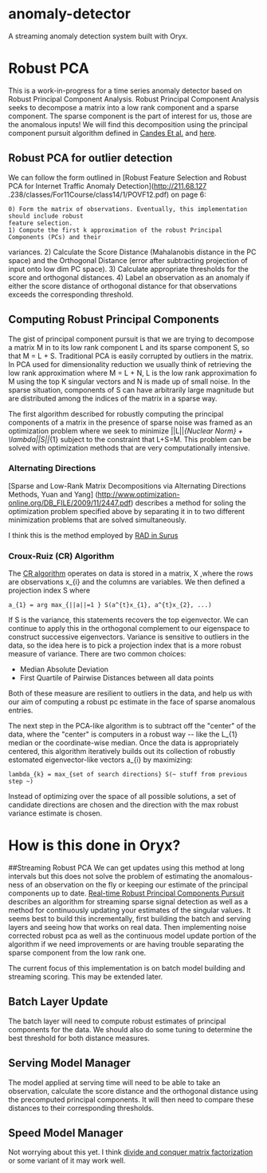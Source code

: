 # anomaly-detector
A streaming anomaly detection system built with Oryx.

# Robust PCA
This is a work-in-progress for a time series anomaly detector based
on Robust Principal Component Analysis. Robust Principal Component Analysis
seeks to decompose a matrix into a low rank component and a sparse component.
The sparse component is the part of interest for us, those are the anomalous
inputs! We will find this decomposition using the principal component pursuit
algorithm defined in [Candes Et al.](http://statweb.stanford.edu/~candes/papers/RobustPCA.pdf)
and [here](http://perception.csl.illinois.edu/matrix-rank/Files/RPCA_JACM.pdf).


## Robust PCA for outlier detection

We can follow the form outlined in [Robust Feature Selection and Robust PCA for Internet Traffic
Anomaly Detection](http://211.68.127
.238/classes/For11Course/class14/1/POVF12.pdf) on page 6:

    0) Form the matrix of observations. Eventually, this implementation should include robust
    feature selection.
    1) Compute the first k approximation of the robust Principal Components (PCs) and their
   variances.
    2) Calculate the Score Distance (Mahalanobis distance in the PC space) and the Orthogonal
    Distance (error after subtracting projection of input onto low dim PC space).
    3) Calculate appropriate thresholds for the score and orthogonal distances.
    4) Label an observation as an anomaly if either the score distance of orthogonal distance for
     that observations exceeds the corresponding threshold.


## Computing Robust Principal Components

The gist of principal component pursuit is that we are trying to decompose a matrix M in to its
low rank component L and its sparse component S, so that M = L + S. Traditional PCA is easily
corrupted by outliers in the matrix. In PCA used for dimensionality reduction we usually think of
retrieving the low rank approximation where M = L + N, L is the low rank approximation fo M
using the top K singular vectors and N is made up of small noise. In the sparse situation,
components of S can have arbitrarily large magnitude but are distributed among the indices of the
matrix in a sparse way.

The first algorithm described for robustly computing the principal components of a matrix in the
presence of sparse noise was framed as an optimization problem where we seek to minimize
    ||L||_{Nuclear Norm} + \lambda||S||_{1}
subject to the constraint that L+S=M. This problem can be solved with optimization methods that
are very computationally intensive.

### Alternating Directions
[Sparse and Low-Rank Matrix Decompositions via Alternating Directions Methods, Yuan and Yang]
(http://www.optimization-online.org/DB_FILE/2009/11/2447.pdf) describes a method for soling the
optimization problem specified above by separating it in to two different minimization problems that
are solved simultaneously.


I think this is the method employed by [RAD in Surus](https://github.com/Netflix/Surus/blob/master/src/main/java/org/surus/math/RPCA.java)

### Croux-Ruiz (CR) Algorithm

The [CR algorithm](http://feb.kuleuven.be/public/NDBAE06/PDF-FILES/pcaPP.pdf) operates on data is stored in a matrix, X ,where the rows are observations
x_{i}
and the columns are variables. We then defined a projection index S where

    a_{1} = arg max_{||a||=1 } S(a^{t}x_{1}, a^{t}x_{2}, ...)

If S is the variance, this statements recovers the top eigenvector. We can continue to apply this
in the orthogonal complement to our eigenspace to construct successive eigenvectors. Variance is
sensitive to outliers in the data, so the idea here is to pick a projection index that is a
more robust measure of variance. There are two common choices:

* Median Absolute Deviation
* First Quartile of Pairwise Distances between all data points

Both of these measure are resilient to outliers in the data, and help us with our aim of
computing a robust pc estimate in the face of sparse anomalous entries.

The next step in the PCA-like algorithm is to subtract off the "center" of the data, where the
"center" is computers in a robust way -- like the L_{1} median or the coordinate-wise median.
Once the data is appropriately centered, this algorithm iteratively builds out its collection of
robustly estomated eigenvector-like vectors a_{i} by maximizing:

    lambda_{k} = max_{set of search directions} S(~ stuff from previous step ~)

Instead of optimizing over the space of all possible solutions, a set of candidate directions are
 chosen and the direction with the max robust variance estimate is chosen.


# How is this done in Oryx?

##Streaming Robust PCA
We can get updates using this method at long intervals
but this does not solve the problem of estimating the anomalous-ness of an observation on the fly
or keeping our estimate of the principal components up to date. [Real-time Robust Principal
Components Pursuit](http://arxiv.org/pdf/1010.0608v3.pdf)
describes an algorithm for streaming sparse signal detection as well as a method for
continuously updating your estimates of the singular values. It seems best to build this
incrementally, first building the batch and serving layers and seeing how that works on
real data. Then implementing noise corrected robust pca as well as the continuous model
update portion of the algorithm if we need improvements or are having trouble separating the
sparse component from the low rank one.

The current focus of this implementation is on batch model building and streaming scoring. This
may be extended later.

## Batch Layer Update
The batch layer will need to compute robust estimates of principal components for the data. We
should also do some tuning to determine the best threshold for both distance measures.

## Serving Model Manager
The model applied at serving time will need to be able to take an observation, calculate the score
 distance and the orthogonal distance using the precomputed principal components. It will then
 need to compare these distances to their corresponding thresholds.

## Speed Model Manager
Not worrying about this yet. I think [divide and conquer matrix factorization](http://www.cs.berkeley.edu/~ameet/dfc.pdf) or some variant
of it may work well.
